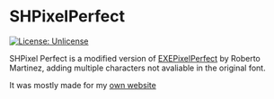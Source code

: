 # SHPixelPerfect
[![License: Unlicense](https://img.shields.io/badge/license-Unlicense-blue.svg)](http://unlicense.org/)

SHPixel Perfect is a modified version of [EXEPixelPerfect](https://www.dafont.com/exepixelperfect.font) by Roberto Martinez, adding multiple characters not avaliable in the original font.

It was mostly made for my [own website](https://www.tanguy.cyou/)
